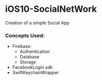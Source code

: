 # iOS10-SocialNetWork

Creation of a simple Social App

### Concepts Used:
* Firebase:
  * Authentication
  * Database
  * Storage
* FacebookLogin sdk
* SwiftKeychainWrapper
